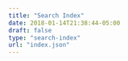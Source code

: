 ```yaml
---
title: "Search Index"
date: 2018-01-14T21:38:44-05:00
draft: false
type: "search-index"
url: "index.json"
---
```


